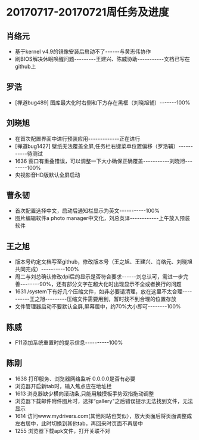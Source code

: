 # 20170717-20170721周任务及进度

## 肖络元
  - 基于kernel v4.9的镜像安装后启动不了------与黄志伟协作
  - 刷BIOS解决休眠唤醒问题---------王建兴、陈威协助-----------文档已写在github上

## 罗浩
  - [禅道bug489] 图库最大化时右侧和下方存在黑框（刘晓旭辅）-------100%

## 刘晓旭
  - 在首次配置界面中进行预装应用-------------正在进行
  - [禅道bug1427] 壁纸无法覆盖全屏,任务栏右键菜单位置偏移（罗浩辅）-----------待测试
  - 1636 窗口有重叠错误，可以调整一下大小确保正确覆盖-----------刘晓旭--------100%
  - 央视影音HD版默认全屏启动

## 曹永韧
  - 首次配置选择中文，启动后通知栏显示为英文-----------100%
  - 图片编辑软件a photo manager中文化，刘总英译------------上午放入预装软件

## 王之旭
  - 版本号约定文档写至github，修改版本号（王之旭、王建兴、肖络元、刘晓旭共同完成）----------100%
  - 周二与刘总确认修改dpi后的显示是否符合要求------刘总认可，需进一步完善--------90%，还有部分文字在超大化时出现显示不全或者换行的问题
  - 1631 /system下有好几个压缩文件，如非必要请清理，放在这里不太合理----------王之旭---------压缩文件需要用到，暂时找不到合理的位置存放
  - 文件管理器启动不要默认全屏,屏幕居中，约70%大小即可--------100%

## 陈威
  - F11添加系统重置时的提示信息----------100%

## 陈刚
  - 1638 打印服务、浏览器网络监听 0.0.0.0是否有必要
  - 浏览器开启新tab时，输入焦点应在地址栏
  - 1613 浏览器缺少横向滚动条,只能用触摸板手势双指拖动调整
  - 浏览器下载邮件附件图片时，选择“gallery"之后错误提示无法找到文件，无法显示
  - 1614 访问www.mydrivers.com(其他网站也类似），放大页面后将页面调整成左右居中，此时切换到其他tab，再回来时页面不再居中
  - 1255 浏览器下载apk文件，打开关联不对
